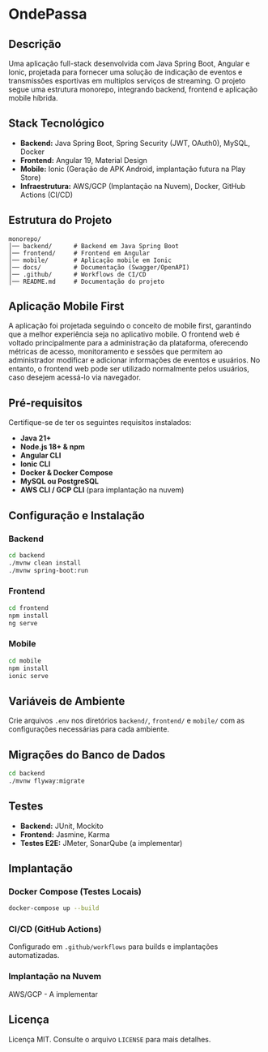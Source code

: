 # OndePassa

## Descrição
Uma aplicação full-stack desenvolvida com Java Spring Boot, Angular e Ionic, projetada para fornecer uma solução de indicação de eventos e transmissões esportivas em multiplos serviços de streaming. O projeto segue uma estrutura monorepo, integrando backend, frontend e aplicação mobile híbrida.

## Stack Tecnológico
- **Backend:** Java Spring Boot, Spring Security (JWT, OAuth0), MySQL, Docker
- **Frontend:** Angular 19, Material Design
- **Mobile:** Ionic (Geração de APK Android, implantação futura na Play Store)
- **Infraestrutura:** AWS/GCP (Implantação na Nuvem), Docker, GitHub Actions (CI/CD)

## Estrutura do Projeto
```
monorepo/
│── backend/      # Backend em Java Spring Boot
│── frontend/     # Frontend em Angular
│── mobile/       # Aplicação mobile em Ionic
│── docs/         # Documentação (Swagger/OpenAPI)
│── .github/      # Workflows de CI/CD
│── README.md     # Documentação do projeto
```

## Aplicação Mobile First

A aplicação foi projetada seguindo o conceito de mobile first, garantindo que a melhor experiência seja no aplicativo mobile. O frontend web é voltado principalmente para a administração da plataforma, oferecendo métricas de acesso, monitoramento e sessões que permitem ao administrador modificar e adicionar informações de eventos e usuários. No entanto, o frontend web pode ser utilizado normalmente pelos usuários, caso desejem acessá-lo via navegador.

## Pré-requisitos
Certifique-se de ter os seguintes requisitos instalados:
- **Java 21+**
- **Node.js 18+ & npm**
- **Angular CLI**
- **Ionic CLI**
- **Docker & Docker Compose**
- **MySQL ou PostgreSQL**
- **AWS CLI / GCP CLI** (para implantação na nuvem)

## Configuração e Instalação
### Backend
```sh
cd backend
./mvnw clean install
./mvnw spring-boot:run
```

### Frontend
```sh
cd frontend
npm install
ng serve
```

### Mobile
```sh
cd mobile
npm install
ionic serve
```

## Variáveis de Ambiente
Crie arquivos `.env` nos diretórios `backend/`, `frontend/` e `mobile/` com as configurações necessárias para cada ambiente.

## Migrações do Banco de Dados
```sh
cd backend
./mvnw flyway:migrate
```

## Testes
- **Backend:** JUnit, Mockito
- **Frontend:** Jasmine, Karma
- **Testes E2E:** JMeter, SonarQube (a implementar)

## Implantação
### Docker Compose (Testes Locais)
```sh
docker-compose up --build
```

### CI/CD (GitHub Actions)
Configurado em `.github/workflows` para builds e implantações automatizadas.

### Implantação na Nuvem
AWS/GCP - A implementar

## Licença
Licença MIT. Consulte o arquivo `LICENSE` para mais detalhes.

